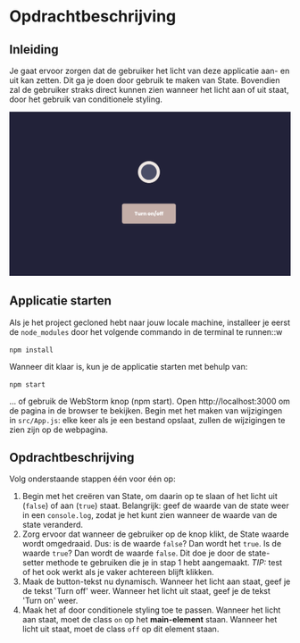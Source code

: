 # Opdrachtbeschrijving

## Inleiding

Je gaat ervoor zorgen dat de gebruiker het licht van deze applicatie aan- en uit kan zetten. Dit ga je doen door gebruik te maken van State. Bovendien zal de gebruiker straks direct kunnen zien wanneer het licht aan of uit staat, door het gebruik van conditionele styling.

![screenshot](src/assets/screenshot.png)

## Applicatie starten

Als je het project gecloned hebt naar jouw locale machine, installeer je eerst de `node_modules` door het volgende
commando in de terminal te runnen::w

`npm install`

Wanneer dit klaar is, kun je de applicatie starten met behulp van:

`npm start`

... of gebruik de WebStorm knop (npm start). Open http://localhost:3000 om de pagina in de browser te bekijken. Begin met
het maken van wijzigingen in `src/App.js`: elke keer als je een bestand opslaat, zullen de wijzigingen te zien zijn op
de webpagina.

## Opdrachtbeschrijving
Volg onderstaande stappen één voor één op:

1. Begin met het creëren van State, om daarin op te slaan of het licht uit (`false`) of aan (`true`) staat. Belangrijk: geef de waarde van de state weer in een `console.log`, zodat je het kunt zien wanneer de waarde van de state veranderd.
2. Zorg ervoor dat wanneer de gebruiker op de knop klikt, de State waarde wordt omgedraaid. Dus: is de waarde `false`? Dan wordt het `true`. Is de waarde `true`? Dan wordt de waarde `false`. Dit doe je door de state-setter methode te gebruiken die je in stap 1 hebt aangemaakt. _TIP:_ test of het ook werkt als je vaker achtereen blijft klikken.
3. Maak de button-tekst nu dynamisch. Wanneer het licht aan staat, geef je de tekst 'Turn off' weer. Wanneer het licht uit staat, geef je de tekst 'Turn on' weer.
4. Maak het af door conditionele styling toe te passen. Wanneer het licht aan staat, moet de class `on` op het **main-element** staan. Wanneer het licht uit staat, moet de class `off` op dit element staan. 
